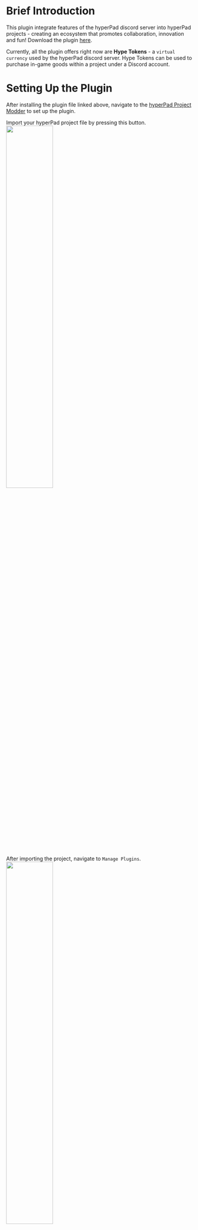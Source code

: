 # Brief Introduction
This plugin integrate features of the hyperPad discord server into hyperPad projects - creating an ecosystem that promotes collaboration, innovation and fun!
Download the plugin [here](https://raw.githubusercontent.com/RXCodes/hyperAuth-Integrator/main/hypeToken%20Integrator.plugin).

Currently, all the plugin offers right now are **Hype Tokens** - a `virtual currency` used by the hyperPad discord server. Hype Tokens can be used to purchase in-game goods within a project under a Discord account.

# Setting Up the Plugin
After installing the plugin file linked above, navigate to the [hyperPad Project Modder](https://rxcodes.github.io/hyperPad-Project-Modder/) to set up the plugin.

Import your hyperPad project file by pressing this button.<br>
<img src="https://user-images.githubusercontent.com/61912060/174913532-319196d5-3593-49c3-9062-d340f2e5e294.jpeg" style="width: 50%">

After importing the project, navigate to `Manage Plugins`.<br>
<img src="https://user-images.githubusercontent.com/61912060/174913712-b417e2aa-de5f-458f-ab44-d1ae8bbbf1a0.jpeg" style="width: 50%">

Press `Import Plugin` and select the plugin file to install the plugin. If you are updating from a previous version of the plugin, remove the outdated plugin *before* installing the newer version of the plugin.<br>
<img src="https://user-images.githubusercontent.com/61912060/174913721-09a3a4f3-8a19-4eef-bbc4-e3389f39e816.jpeg" style="width: 50%">

After installing / updating the plugin, navigate back to the main menu and **Download** your modified project.<br>
<img src="https://user-images.githubusercontent.com/61912060/174914180-a148577e-cd2a-442b-b9c3-c5fedf94c006.jpeg" style="width: 50%">

After the project has been compiled, you can download your project and open it in hyperPad. The newly modified project will contain the plugin.<br>
<img src="https://user-images.githubusercontent.com/61912060/174914248-4191bcbe-44c7-4f0d-a4f7-c4e67870a6ab.jpeg" style="width: 50%">
